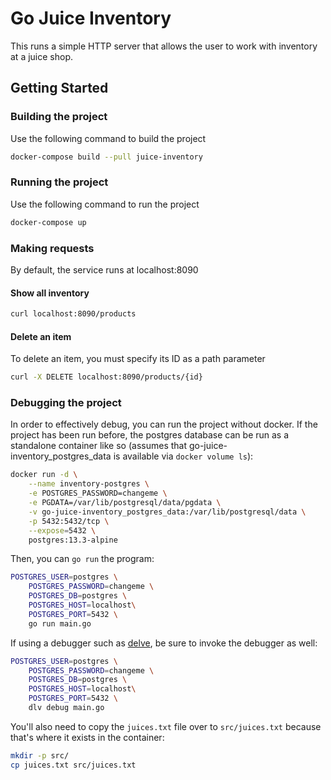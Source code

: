 # Go Juice Inventory

This runs a simple HTTP server that allows the user to work with inventory at a juice shop.

## Getting Started

### Building the project
Use the following command to build the project
```bash
docker-compose build --pull juice-inventory
```

### Running the project
Use the following command to run the project
```bash
docker-compose up
```

### Making requests
By default, the service runs at localhost:8090

#### Show all inventory
```bash
curl localhost:8090/products
```

#### Delete an item
To delete an item, you must specify its ID as a path parameter
```bash
curl -X DELETE localhost:8090/products/{id}
```

### Debugging the project
In order to effectively debug, you can run the project without docker. If the project has been run before, the postgres
database can be run as a standalone container like so (assumes that go-juice-inventory_postgres_data is available
via `docker volume ls`):
```bash
docker run -d \
    --name inventory-postgres \
    -e POSTGRES_PASSWORD=changeme \
    -e PGDATA=/var/lib/postgresql/data/pgdata \
    -v go-juice-inventory_postgres_data:/var/lib/postgresql/data \
    -p 5432:5432/tcp \
    --expose=5432 \
    postgres:13.3-alpine
```

Then, you can `go run` the program:
```bash
POSTGRES_USER=postgres \
    POSTGRES_PASSWORD=changeme \
    POSTGRES_DB=postgres \
    POSTGRES_HOST=localhost\
    POSTGRES_PORT=5432 \
    go run main.go
```
If using a debugger such as [delve](https://github.com/go-delve/delve), be sure to invoke the debugger as well:
```bash
POSTGRES_USER=postgres \
    POSTGRES_PASSWORD=changeme \
    POSTGRES_DB=postgres \
    POSTGRES_HOST=localhost\
    POSTGRES_PORT=5432 \
    dlv debug main.go
```
You'll also need to copy the `juices.txt` file over to `src/juices.txt` because that's where it exists in the container:
```bash
mkdir -p src/
cp juices.txt src/juices.txt
```
